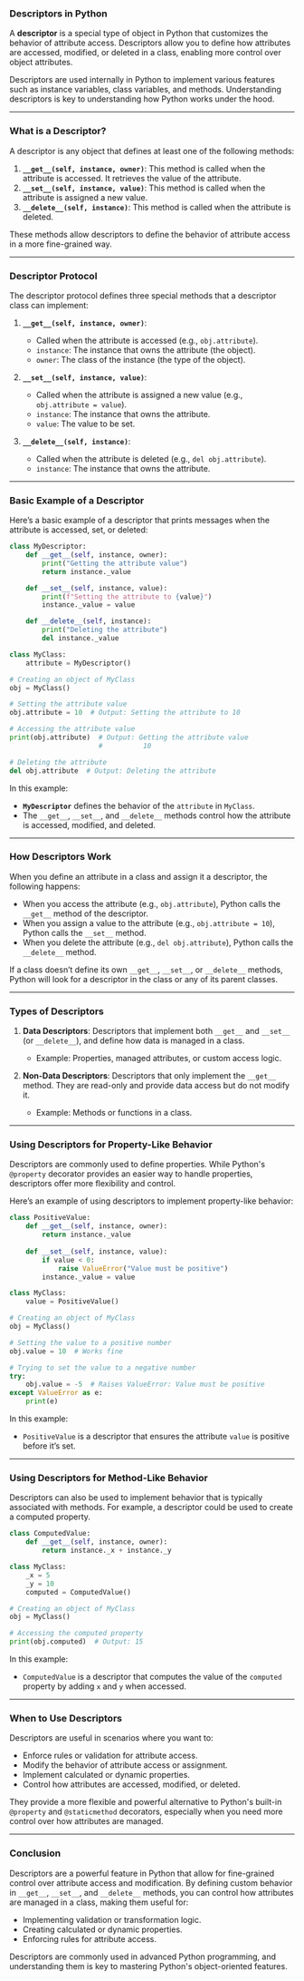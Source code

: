 ### **Descriptors in Python**

A **descriptor** is a special type of object in Python that customizes the behavior of attribute access. Descriptors allow you to define how attributes are accessed, modified, or deleted in a class, enabling more control over object attributes.

Descriptors are used internally in Python to implement various features such as instance variables, class variables, and methods. Understanding descriptors is key to understanding how Python works under the hood.

---

### **What is a Descriptor?**

A descriptor is any object that defines at least one of the following methods:

1. **`__get__(self, instance, owner)`**: This method is called when the attribute is accessed. It retrieves the value of the attribute.
2. **`__set__(self, instance, value)`**: This method is called when the attribute is assigned a new value.
3. **`__delete__(self, instance)`**: This method is called when the attribute is deleted.

These methods allow descriptors to define the behavior of attribute access in a more fine-grained way.

---

### **Descriptor Protocol**

The descriptor protocol defines three special methods that a descriptor class can implement:

1. **`__get__(self, instance, owner)`**: 
   - Called when the attribute is accessed (e.g., `obj.attribute`).
   - `instance`: The instance that owns the attribute (the object).
   - `owner`: The class of the instance (the type of the object).

2. **`__set__(self, instance, value)`**:
   - Called when the attribute is assigned a new value (e.g., `obj.attribute = value`).
   - `instance`: The instance that owns the attribute.
   - `value`: The value to be set.

3. **`__delete__(self, instance)`**:
   - Called when the attribute is deleted (e.g., `del obj.attribute`).
   - `instance`: The instance that owns the attribute.

---

### **Basic Example of a Descriptor**

Here’s a basic example of a descriptor that prints messages when the attribute is accessed, set, or deleted:

```python
class MyDescriptor:
    def __get__(self, instance, owner):
        print("Getting the attribute value")
        return instance._value

    def __set__(self, instance, value):
        print(f"Setting the attribute to {value}")
        instance._value = value

    def __delete__(self, instance):
        print("Deleting the attribute")
        del instance._value

class MyClass:
    attribute = MyDescriptor()

# Creating an object of MyClass
obj = MyClass()

# Setting the attribute value
obj.attribute = 10  # Output: Setting the attribute to 10

# Accessing the attribute value
print(obj.attribute)  # Output: Getting the attribute value
                      #          10

# Deleting the attribute
del obj.attribute  # Output: Deleting the attribute
```

In this example:
- **`MyDescriptor`** defines the behavior of the `attribute` in `MyClass`.
- The `__get__`, `__set__`, and `__delete__` methods control how the attribute is accessed, modified, and deleted.

---

### **How Descriptors Work**

When you define an attribute in a class and assign it a descriptor, the following happens:

- When you access the attribute (e.g., `obj.attribute`), Python calls the `__get__` method of the descriptor.
- When you assign a value to the attribute (e.g., `obj.attribute = 10`), Python calls the `__set__` method.
- When you delete the attribute (e.g., `del obj.attribute`), Python calls the `__delete__` method.

If a class doesn’t define its own `__get__`, `__set__`, or `__delete__` methods, Python will look for a descriptor in the class or any of its parent classes.

---

### **Types of Descriptors**

1. **Data Descriptors**: Descriptors that implement both `__get__` and `__set__` (or `__delete__`), and define how data is managed in a class.
   - Example: Properties, managed attributes, or custom access logic.
   
2. **Non-Data Descriptors**: Descriptors that only implement the `__get__` method. They are read-only and provide data access but do not modify it.
   - Example: Methods or functions in a class.

---

### **Using Descriptors for Property-Like Behavior**

Descriptors are commonly used to define properties. While Python's `@property` decorator provides an easier way to handle properties, descriptors offer more flexibility and control.

Here’s an example of using descriptors to implement property-like behavior:

```python
class PositiveValue:
    def __get__(self, instance, owner):
        return instance._value
    
    def __set__(self, instance, value):
        if value < 0:
            raise ValueError("Value must be positive")
        instance._value = value

class MyClass:
    value = PositiveValue()

# Creating an object of MyClass
obj = MyClass()

# Setting the value to a positive number
obj.value = 10  # Works fine

# Trying to set the value to a negative number
try:
    obj.value = -5  # Raises ValueError: Value must be positive
except ValueError as e:
    print(e)
```

In this example:
- `PositiveValue` is a descriptor that ensures the attribute `value` is positive before it’s set.

---

### **Using Descriptors for Method-Like Behavior**

Descriptors can also be used to implement behavior that is typically associated with methods. For example, a descriptor could be used to create a computed property.

```python
class ComputedValue:
    def __get__(self, instance, owner):
        return instance._x + instance._y

class MyClass:
    _x = 5
    _y = 10
    computed = ComputedValue()

# Creating an object of MyClass
obj = MyClass()

# Accessing the computed property
print(obj.computed)  # Output: 15
```

In this example:
- `ComputedValue` is a descriptor that computes the value of the `computed` property by adding `x` and `y` when accessed.

---

### **When to Use Descriptors**

Descriptors are useful in scenarios where you want to:
- Enforce rules or validation for attribute access.
- Modify the behavior of attribute access or assignment.
- Implement calculated or dynamic properties.
- Control how attributes are accessed, modified, or deleted.

They provide a more flexible and powerful alternative to Python's built-in `@property` and `@staticmethod` decorators, especially when you need more control over how attributes are managed.

---

### **Conclusion**

Descriptors are a powerful feature in Python that allow for fine-grained control over attribute access and modification. By defining custom behavior in `__get__`, `__set__`, and `__delete__` methods, you can control how attributes are managed in a class, making them useful for:

- Implementing validation or transformation logic.
- Creating calculated or dynamic properties.
- Enforcing rules for attribute access.

Descriptors are commonly used in advanced Python programming, and understanding them is key to mastering Python's object-oriented features.
